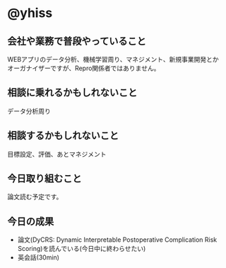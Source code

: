 # @yhiss

## 会社や業務で普段やっていること
WEBアプリのデータ分析、機械学習周り、マネジメント、新規事業開発とか  
オーガナイザーですが、Repro関係者ではありません。  

## 相談に乗れるかもしれないこと
データ分析周り

## 相談するかもしれないこと
目標設定、評価、あとマネジメント

## 今日取り組むこと
論文読む予定です。

## 今日の成果
- 論文(DyCRS: Dynamic Interpretable Postoperative Complication Risk Scoring)を読んでいる(今日中に終わらせたい)
- 英会話(30min)
